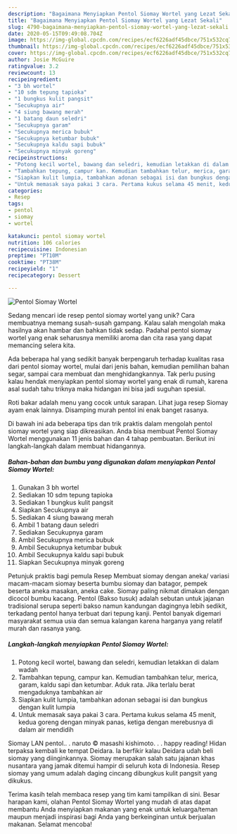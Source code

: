 ```yaml
---
description: "Bagaimana Menyiapkan Pentol Siomay Wortel yang Lezat Sekali"
title: "Bagaimana Menyiapkan Pentol Siomay Wortel yang Lezat Sekali"
slug: 4790-bagaimana-menyiapkan-pentol-siomay-wortel-yang-lezat-sekali
date: 2020-05-15T09:49:08.704Z
image: https://img-global.cpcdn.com/recipes/ecf6226adf45dbce/751x532cq70/pentol-siomay-wortel-foto-resep-utama.jpg
thumbnail: https://img-global.cpcdn.com/recipes/ecf6226adf45dbce/751x532cq70/pentol-siomay-wortel-foto-resep-utama.jpg
cover: https://img-global.cpcdn.com/recipes/ecf6226adf45dbce/751x532cq70/pentol-siomay-wortel-foto-resep-utama.jpg
author: Josie McGuire
ratingvalue: 3.2
reviewcount: 13
recipeingredient:
- "3 bh wortel"
- "10 sdm tepung tapioka"
- "1 bungkus kulit pangsit"
- "Secukupnya air"
- "4 siung bawang merah"
- "1 batang daun seledri"
- "Secukupnya garam"
- "Secukupnya merica bubuk"
- "Secukupnya ketumbar bubuk"
- "Secukupnya kaldu sapi bubuk"
- "Secukupnya minyak goreng"
recipeinstructions:
- "Potong kecil wortel, bawang dan seledri, kemudian letakkan di dalam wadah"
- "Tambahkan tepung, campur kan. Kemudian tambahkan telur, merica, garam, kaldu sapi dan ketumbar. Aduk rata. Jika terlalu berat mengaduknya tambahkan air"
- "Siapkan kulit lumpia, tambahkan adonan sebagai isi dan bungkus dengan kulit lumpia"
- "Untuk memasak saya pakai 3 cara. Pertama kukus selama 45 menit, kedua goreng dengan minyak panas, ketiga dengan merebusnya di dalam air mendidih"
categories:
- Resep
tags:
- pentol
- siomay
- wortel

katakunci: pentol siomay wortel 
nutrition: 106 calories
recipecuisine: Indonesian
preptime: "PT10M"
cooktime: "PT38M"
recipeyield: "1"
recipecategory: Dessert

---
```



![Pentol Siomay Wortel](https://img-global.cpcdn.com/recipes/ecf6226adf45dbce/751x532cq70/pentol-siomay-wortel-foto-resep-utama.jpg)

Sedang mencari ide resep pentol siomay wortel yang unik? Cara membuatnya memang susah-susah gampang. Kalau salah mengolah maka hasilnya akan hambar dan bahkan tidak sedap. Padahal pentol siomay wortel yang enak seharusnya memiliki aroma dan cita rasa yang dapat memancing selera kita.

Ada beberapa hal yang sedikit banyak berpengaruh terhadap kualitas rasa dari pentol siomay wortel, mulai dari jenis bahan, kemudian pemilihan bahan segar, sampai cara membuat dan menghidangkannya. Tak perlu pusing kalau hendak menyiapkan pentol siomay wortel yang enak di rumah, karena asal sudah tahu triknya maka hidangan ini bisa jadi suguhan spesial.

Roti bakar adalah menu yang cocok untuk sarapan. Lihat juga resep Siomay ayam enak lainnya. Disamping murah pentol ini enak banget rasanya.


Di bawah ini ada beberapa tips dan trik praktis dalam mengolah pentol siomay wortel yang siap dikreasikan. Anda bisa membuat Pentol Siomay Wortel menggunakan 11 jenis bahan dan 4 tahap pembuatan. Berikut ini langkah-langkah dalam membuat hidangannya.

<!--inarticleads1-->

##### Bahan-bahan dan bumbu yang digunakan dalam menyiapkan Pentol Siomay Wortel:

1. Gunakan 3 bh wortel
1. Sediakan 10 sdm tepung tapioka
1. Sediakan 1 bungkus kulit pangsit
1. Siapkan Secukupnya air
1. Sediakan 4 siung bawang merah
1. Ambil 1 batang daun seledri
1. Sediakan Secukupnya garam
1. Ambil Secukupnya merica bubuk
1. Ambil Secukupnya ketumbar bubuk
1. Ambil Secukupnya kaldu sapi bubuk
1. Siapkan Secukupnya minyak goreng


Petunjuk praktis bagi pemula Resep Membuat siomay dengan aneka/ variasi macam-macam siomay beserta bumbu siomay dan batagor, pempek beserta aneka masakan, aneka cake. Siomay paling nikmat dimakan dengan dicocol bumbu kacang. Pentol (Bakso tusuk) adalah sebutan untuk jajanan tradisional serupa seperti bakso namun kandungan dagingnya lebih sedikit, terkadang pentol hanya terbuat dari tepung kanji. Pentol banyak digemari masyarakat semua usia dan semua kalangan karena harganya yang relatif murah dan rasanya yang. 

<!--inarticleads2-->

##### Langkah-langkah menyiapkan Pentol Siomay Wortel:

1. Potong kecil wortel, bawang dan seledri, kemudian letakkan di dalam wadah
1. Tambahkan tepung, campur kan. Kemudian tambahkan telur, merica, garam, kaldu sapi dan ketumbar. Aduk rata. Jika terlalu berat mengaduknya tambahkan air
1. Siapkan kulit lumpia, tambahkan adonan sebagai isi dan bungkus dengan kulit lumpia
1. Untuk memasak saya pakai 3 cara. Pertama kukus selama 45 menit, kedua goreng dengan minyak panas, ketiga dengan merebusnya di dalam air mendidih


Siomay LAN pentol.. . naruto © masashi kishimoto. . . happy reading! Hidan terpaksa kembali ke tempat Deidara. Ia berfikir kalau Deidara udah beli siomay yang diinginkannya. Siomay merupakan salah satu jajanan khas nusantara yang jamak ditemui hampir di seluruh kota di Indonesia. Resep siomay yang umum adalah daging cincang dibungkus kulit pangsit yang dikukus. 

Terima kasih telah membaca resep yang tim kami tampilkan di sini. Besar harapan kami, olahan Pentol Siomay Wortel yang mudah di atas dapat membantu Anda menyiapkan makanan yang enak untuk keluarga/teman maupun menjadi inspirasi bagi Anda yang berkeinginan untuk berjualan makanan. Selamat mencoba!
